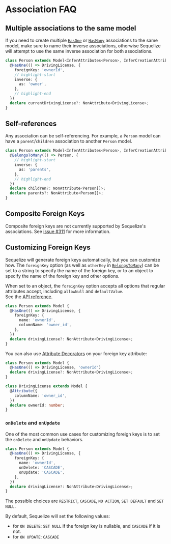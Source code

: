 # Association FAQ

## Multiple associations to the same model

If you need to create multiple [`HasOne`](./has-one.md) or [`HasMany`](./has-many.md) associations to the same model, make sure to name their inverse associations,
otherwise Sequelize will attempt to use the same inverse association for both associations.

```ts
class Person extends Model<InferAttributes<Person>, InferCreationAttributes<Person>> {
  @HasOne(() => DrivingLicense, {
    foreignKey: 'ownerId',
    // highlight-start
    inverse: {
      as: 'owner',
    },
    // highlight-end
  })
  declare currentDrivingLicense?: NonAttribute<DrivingLicense>;
}
```

## Self-references

Any association can be self-referencing. For example, a `Person` model can have a `parent`/`children` association to another `Person` model.

```ts
class Person extends Model<InferAttributes<Person>, InferCreationAttributes<Person>> {
  @BelongsToMany(() => Person, {
    // highlight-start
    inverse: {
      as: 'parents',
    },
    // highlight-end
  })
  declare children?: NonAttribute<Person[]>;
  declare parents?: NonAttribute<Person[]>;
}
```

## Composite Foreign Keys

Composite foreign keys are not currently supported by Sequelize's associations. See [issue #311](https://github.com/sequelize/sequelize/issues/311) for more information.

## Customizing Foreign Keys

Sequelize will generate foreign keys automatically, but you can customize how. The `foreignKey` option (as well as `otherKey` in [`BelongsToMany`](./belongs-to-many.md)) 
can be set to a string to specify the name of the foreign key, or to an object to specify the name of the foreign key and other options.

When set to an object, the `foreignKey` option accepts all options that regular attributes accept, including `allowNull` and `defaultValue`.  
See the [API reference](pathname:///api/v7/interfaces/_sequelize_core.index.ForeignKeyOptions.html).

```ts
class Person extends Model {
  @HasOne(() => DrivingLicense, {
    foreignKey: {
      name: 'ownerId',
      columnName: 'owner_id',
    },
  })
  declare drivingLicense?: NonAttribute<DrivingLicense>;
}
```

You can also use [Attribute Decorators](../models/defining-models.mdx) on your foreign key attribute:

```ts
class Person extends Model {
  @HasOne(() => DrivingLicense, 'ownerId')
  declare drivingLicense?: NonAttribute<DrivingLicense>;
}

class DrivingLicense extends Model {
  @Attribute({ 
    columnName: 'owner_id',
  })
  declare ownerId: number;
}
```

### `onDelete` and `onUpdate`

One of the most common use cases for customizing foreign keys is to set the `onDelete` and `onUpdate` behaviors.

```ts
class Person extends Model {
  @HasOne(() => DrivingLicense, {
    foreignKey: {
      name: 'ownerId',
      onDelete: 'CASCADE',
      onUpdate: 'CASCADE',
    },
  })
  declare drivingLicense?: NonAttribute<DrivingLicense>;
}
```

The possible choices are `RESTRICT`, `CASCADE`, `NO ACTION`, `SET DEFAULT` and `SET NULL`.

By default, Sequelize will set the following values:

- for `ON DELETE`: `SET NULL` if the foreign key is nullable, and `CASCADE` if it is not.
- for `ON UPDATE`: `CASCADE`
